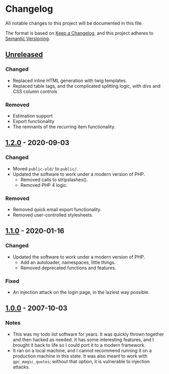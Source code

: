 # Changelog
All notable changes to this project will be documented in this file.

The format is based on [Keep a Changelog](https://keepachangelog.com/en/1.0.0/),
and this project adheres to [Semantic Versioning](https://semver.org/spec/v2.0.0.html).

## [Unreleased]
### Changed
- Replaced inline HTML generation with twig templates.
- Replaced table tags, and the complicated splitting logic, with divs and CSS
  column controls

### Removed
- Estimation support
- Export functionality
- The remnants of the recurring item functionality.

## [1.2.0] - 2020-09-03
### Changed
- Moved `public-old/` to `public/`.
- Updated the software to work under a modern version of PHP.
  - Removed calls to stripslashes().
  - Removed PHP 4 logic.

### Removed
- Removed quick email export functionality.
- Removed user-controlled stylesheets.

## [1.1.0] - 2020-01-16
### Changed
- Updated the software to work under a modern version of PHP.
  - Add an autoloader, namespaces, little things.
  - Removed deprecated functions and features.

### Fixed
- An injection attack on the login page, in the laziest way possible.

## [1.0.0] - 2007-10-03
### Notes
- This was my todo list software for years.  It was quickly thrown together and
  then hacked as needed.  It has some interesting features, and I brought it
  back to life so I could port it to a modern framework.
- It ran on a local machine, and I cannot recommend running it on a production
  machine in this state.  It was also meant to work with `gpc_magic_quotes`;
  without that option, it is vulnerable to injection attacks.

[Unreleased]: https://github.com/dharple/todo-old/compare/v1.2.0...master
[1.2.0]: https://github.com/dharple/todo-old/compare/v1.1.0...v1.2.0
[1.1.0]: https://github.com/dharple/todo-old/compare/v1.0.0...v1.1.0
[1.0.0]: https://github.com/dharple/todo-old/releases/tag/v1.0.0
